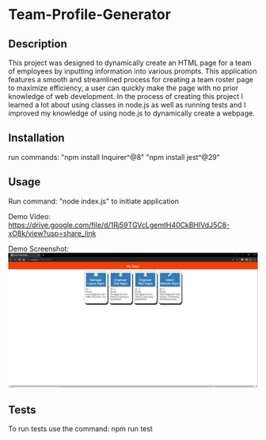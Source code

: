 # Team-Profile-Generator

## Description

This project was designed to dynamically create an HTML page for a team of employees by inputting information into various prompts. This application features a smooth and streamlined process for creating a team roster page to maximize efficiency, a user can quickly make the page with no prior knowledge of web development. In the process of creating this project I learned a lot about using classes in node.js as well as running tests and I improved my knowledge of using node.js to dynamically create a webpage.

## Installation

run commands: "npm install Inquirer^@8" "npm install jest^@29"

## Usage

Run command: "node index.js" to initiate application

 Demo Video:
    https://drive.google.com/file/d/1Rj59TGVcLgemtH40CkBHlVdJ5C8-xO8k/view?usp=share_link
 
 Demo Screenshot:
    ![Demo screenshot](./assets/Team-profile-builder-screenshot.PNG)

## Tests
To run tests use the command:
npm run test